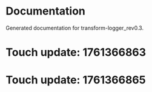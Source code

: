 # Documentation

Generated documentation for transform-logger_rev0.3.

# Touch update: 1761366863

# Touch update: 1761366865
